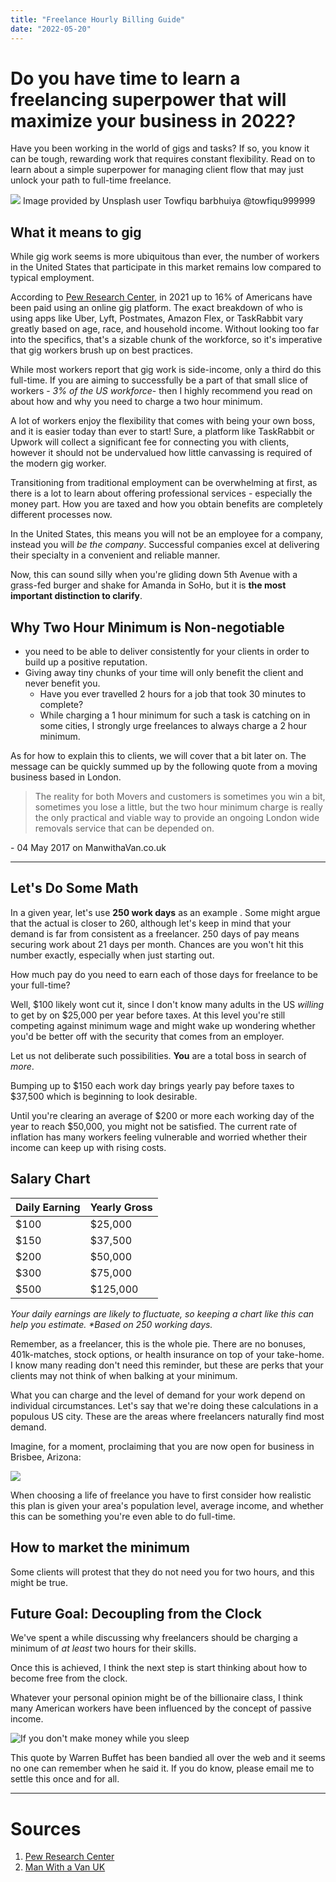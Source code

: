 ```yaml
---
title: "Freelance Hourly Billing Guide"
date: "2022-05-20"
---
```


# Do you have time to learn a freelancing superpower that will maximize your business in 2022?

Have you been working in the world of gigs and tasks? If so, you know it can be tough, rewarding work that requires constant flexibility. Read on to learn about a simple superpower for managing client flow that may just unlock your path to full-time freelance.

![](/images/towfiqu_barbhuiya_xkArbdUcUeE_unsplash.jpg)
Image provided by Unsplash user Towfiqu barbhuiya @towfiqu999999

## What it means to gig

While gig work seems is more ubiquitous than ever, the number of workers in the United States that participate in this market remains low compared to typical employment.

According to [Pew Research Center](https://www.pewresearch.org/internet/2021/12/08/the-state-of-gig-work-in-2021/), in 2021 up to 16% of Americans have been paid using an online gig platform. The exact breakdown of who is using apps like Uber, Lyft, Postmates, Amazon Flex, or TaskRabbit vary greatly based on age, race, and household income. Without looking too far into the specifics, that's a sizable chunk of the workforce, so it's imperative that gig workers brush up on best practices.

While most workers report that gig work is side-income, only a third do this full-time. If you are aiming to successfully be a part of that small slice of workers - _3% of the US workforce_- then I highly recommend you read on about how and why you need to charge a two hour minimum.

A lot of workers enjoy the flexibility that comes with being your own boss, and it is easier today than ever to start! Sure, a platform like TaskRabbit or Upwork will collect a significant fee for connecting you with clients, however it should not be undervalued how little canvassing is required of the modern gig worker.

Transitioning from traditional employment can be overwhelming at first, as there is a lot to learn about offering professional services - especially the money part. How you are taxed and how you obtain benefits are completely different processes now.

In the United States, this means you will not be an employee for a company, instead you will _be the company_. Successful companies excel at delivering their specialty in a convenient and reliable manner.

Now, this can sound silly when you're gliding down 5th Avenue with a grass-fed burger and shake for Amanda in SoHo, but it is **the most important distinction to clarify**.

## Why Two Hour Minimum is Non-negotiable

- you need to be able to deliver consistently for your clients in order to build up a positive reputation.
- Giving away tiny chunks of your time will only benefit the client and never benefit you.
  - Have you ever travelled 2 hours for a job that took 30 minutes to complete?
  - While charging a 1 hour minimum for such a task is catching on in some cities, I strongly urge freelances to always charge a 2 hour minimum.

As for how to explain this to clients, we will cover that a bit later on. The message can be quickly summed up by the following quote from a moving business based in London.

> The reality for both Movers and customers is sometimes you win a bit, sometimes you lose a little, but the two hour minimum charge is really the only practical and viable way to provide an ongoing London wide removals service that can be depended on.

\- 04 May 2017 on ManwithaVan.co.uk

---

## Let's Do Some Math

In a given year, let's use **250 work days** as an example . Some might argue that the actual is closer to 260, although let's keep in mind that your demand is far from consistent as a freelancer. 250 days of pay means securing work about 21 days per month. Chances are you won't hit this number exactly, especially when just starting out.

How much pay do you need to earn each of those days for freelance to be your full-time?

Well, $100 likely wont cut it, since I don't know many adults in the US _willing_ to get by on $25,000 per year before taxes. At this level you're still competing against minimum wage and might wake up wondering whether you'd be better off with the security that comes from an employer.

Let us not deliberate such possibilities. **You** are a total boss in search of _more_.

Bumping up to $150 each work day brings yearly pay before taxes to $37,500 which is beginning to look desirable.

Until you're clearing an average of $200 or more each working day of the year to reach $50,000, you might not be satisfied. The current rate of inflation has many workers feeling vulnerable and worried whether their income can keep up with rising costs.

## Salary Chart

| Daily Earning | Yearly Gross |
| ------------- | ------------ |
| $100          | $25,000      |
| $150          | $37,500      |
| $200          | $50,000      |
| $300          | $75,000      |
| $500          | $125,000     |

_Your daily earnings are likely to fluctuate, so keeping a chart like this can help you estimate. \*Based on 250 working days._

Remember, as a freelancer, this is the whole pie. There are no bonuses, 401k-matches, stock options, or health insurance on top of your take-home. I know many reading don't need this reminder, but these are perks that your clients may not think of when balking at your minimum.

What you can charge and the level of demand for your work depend on individual circumstances. Let's say that we're doing these calculations in a populous US city. These are the areas where freelancers naturally find most demand.

Imagine, for a moment, proclaiming that you are now open for business in Brisbee, Arizona:

![](/images/Brisbee_Arizona_Population.png)

When choosing a life of freelance you have to first consider how realistic this plan is given your area's population level, average income, and whether this can be something you're even able to do full-time.

## How to market the minimum

Some clients will protest that they do not need you for two hours, and this might be true.

## Future Goal: Decoupling from the Clock

We've spent a while discussing why freelancers should be charging a minimum of _at least_ two hours for their skills.

Once this is achieved, I think the next step is start thinking about how to become free from the clock.

Whatever your personal opinion might be of the billionaire class, I think many American workers have been influenced by the concept of passive income.

![If you don't make money while you sleep](/images/Warren_Buffett_Quote.jpg)

This quote by Warren Buffet has been bandied all over the web and it seems no one can remember when he said it. If you do know, please email me to settle this once and for all.

---

# Sources

1. [Pew Research Center](https://www.pewresearch.org/internet/2021/12/08/the-state-of-gig-work-in-2021/)
2. [Man With a Van UK](https://manwithavan.co.uk/blog/the-two-hour-minimum-charge-explained)
